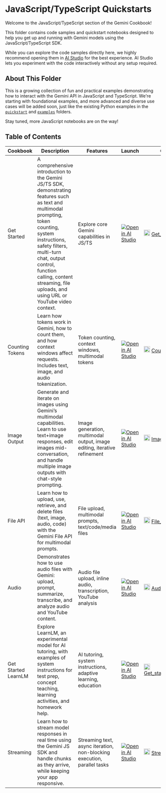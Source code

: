 # JavaScript/TypeScript Quickstarts

Welcome to the JavaScript/TypeScript section of the Gemini Cookbook!

This folder contains code samples and quickstart notebooks designed to help you get up and running with Gemini models using the JavaScript/TypeScript SDK.

While you can explore the code samples directly here, we highly recommend opening them in [AI Studio](https://aistudio.google.com/app/apps) for the best experience. AI Studio lets you experiment with the code interactively without any setup required.

## About This Folder

This is a growing collection of fun and practical examples demonstrating how to interact with the Gemini API in JavaScript and TypeScript. We're starting with foundational examples, and more advanced and diverse use cases will be added soon, just like the existing Python examples in the [`quickstart`](../quickstarts/) and [`examples`](../examples/) folders.

Stay tuned, more JavaScript notebooks are on the way!

## Table of Contents

| Cookbook | Description | Features | Launch | Code File |
| --- | --- | --- | --- | --- | 
| Get Started | A comprehensive introduction to the Gemini JS/TS SDK, demonstrating features such as text and multimodal prompting, token counting, system instructions, safety filters, multi-turn chat, output control, function calling, content streaming, file uploads, and using URL or YouTube video context. | Explore core Gemini capabilities in JS/TS | [![Open in AI Studio](https://storage.googleapis.com/generativeai-downloads/images/Open_in_AIStudio.svg)](https://aistudio.google.com/apps/bundled/get_started?showPreview=true) | <img src="https://cdn.jsdelivr.net/gh/devicons/devicon/icons/javascript/javascript-original.svg" alt="JS" width="20"/> [Get_Started.js](./Get_Started.js) |
| Counting Tokens | Learn how tokens work in Gemini, how to count them, and how context windows affect requests. Includes text, image, and audio tokenization. | Token counting, context windows, multimodal tokens | [![Open in AI Studio](https://storage.googleapis.com/generativeai-downloads/images/Open_in_AIStudio.svg)](https://aistudio.google.com/apps/bundled/counting_tokens?showPreview=true) | <img src="https://cdn.jsdelivr.net/gh/devicons/devicon/icons/javascript/javascript-original.svg" alt="JS" width="20"/> [Counting_Tokens.js](./Counting_Tokens.js) |
| Image Output | Generate and iterate on images using Gemini’s multimodal capabilities. Learn to use text+image responses, edit images mid-conversation, and handle multiple image outputs with chat-style prompting. | Image generation, multimodal output, image editing, iterative refinement | [![Open in AI Studio](https://storage.googleapis.com/generativeai-downloads/images/Open_in_AIStudio.svg)](https://aistudio.google.com/apps/bundled/get_started_image_out?showPreview=true) | <img src="https://cdn.jsdelivr.net/gh/devicons/devicon/icons/javascript/javascript-original.svg" alt="JS" width="20"/> [ImageOutput.js](./ImageOutput.js) |
| File API | Learn how to upload, use, retrieve, and delete files (text, image, audio, code) with the Gemini File API for multimodal prompts. | File upload, multimodal prompts, text/code/media files | [![Open in AI Studio](https://storage.googleapis.com/generativeai-downloads/images/Open_in_AIStudio.svg)](https://aistudio.google.com/apps/bundled/file_api?showPreview=true) | <img src="https://cdn.jsdelivr.net/gh/devicons/devicon/icons/javascript/javascript-original.svg" alt="JS" width="20"/> [File_API.js](./File_API.js) |
| Audio | Demonstrates how to use audio files with Gemini: upload, prompt, summarize, transcribe, and analyze audio and YouTube content. | Audio file upload, inline audio, transcription, YouTube analysis | [![Open in AI Studio](https://storage.googleapis.com/generativeai-downloads/images/Open_in_AIStudio.svg)](https://aistudio.google.com/apps/bundled/audio?showPreview=true) | <img src="https://cdn.jsdelivr.net/gh/devicons/devicon/icons/javascript/javascript-original.svg" alt="JS" width="20"/> [Audio.js](./Audio.js) |
| Get Started LearnLM | Explore LearnLM, an experimental model for AI tutoring, with examples of system instructions for test prep, concept teaching, learning activities, and homework help. | AI tutoring, system instructions, adaptive learning, education | [![Open in AI Studio](https://storage.googleapis.com/generativeai-downloads/images/Open_in_AIStudio.svg)](https://aistudio.google.com/apps/bundled/get_started_learnlm?showPreview=true) | <img src="https://cdn.jsdelivr.net/gh/devicons/devicon/icons/javascript/javascript-original.svg" alt="JS" width="20"/> [Get_started_LearnLM.js](./Get_started_LearnLM.js) |
| Streaming | Learn how to stream model responses in real time using the Gemini JS SDK and handle chunks as they arrive, while keeping your app responsive. | Streaming text, async iteration, non-blocking execution, parallel tasks | [![Open in AI Studio](https://storage.googleapis.com/generativeai-downloads/images/Open_in_AIStudio.svg)](#) | <img src="https://cdn.jsdelivr.net/gh/devicons/devicon/icons/javascript/javascript-original.svg" alt="JS" width="20"/> [Streaming.js](./Streaming.js) |

